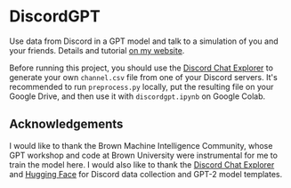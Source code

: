 # DiscordGPT
Use data from Discord in a GPT model and talk to a simulation of you and your friends. Details and tutorial [on my website](http://www.harysdalvi.com/discord).

Before running this project, you should use the [Discord Chat Explorer](https://github.com/Tyrrrz/DiscordChatExporter) to generate your own `channel.csv` file from one of your Discord servers. It's recommended to run `preprocess.py` locally, put the resulting file on your Google Drive, and then use it with `discordgpt.ipynb` on Google Colab.

## Acknowledgements
I would like to thank the Brown Machine Intelligence Community, whose GPT workshop and code at Brown University were instrumental for me to train the model here. I would also like to thank the [Discord Chat Explorer](https://github.com/Tyrrrz/DiscordChatExporter) and [Hugging Face](https://huggingface.co) for Discord data collection and GPT-2 model templates.